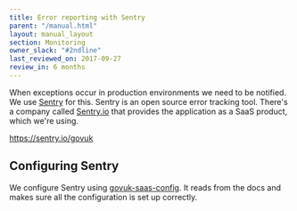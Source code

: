 ```yaml
---
title: Error reporting with Sentry
parent: "/manual.html"
layout: manual_layout
section: Monitoring
owner_slack: "#2ndline"
last_reviewed_on: 2017-09-27
review_in: 6 months
---
```


When exceptions occur in production environments we need to be notified. We use [Sentry][] for this. Sentry is an open source error tracking tool. There's a company called [Sentry.io][] that provides the application as a SaaS product, which we're using.

<https://sentry.io/govuk>

## Configuring Sentry

We configure Sentry using [govuk-saas-config][]. It reads from the docs and makes sure all the configuration is set up correctly.

[Errbit]: https://errbit.com/docs/master/
[Sentry]: https://sentry.io/govuk
[govuk-saas-config]: https://github.com/alphagov/govuk-saas-config
[Sentry.io]: https://sentry.io/about
